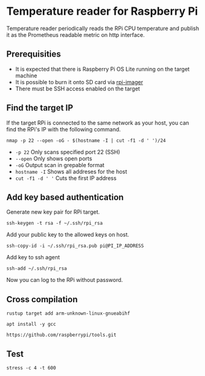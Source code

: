 # Temperature reader for Raspberry Pi
Temperature reader periodically reads the RPi CPU temperature and publish it
as the Prometheus readable metric on http interface.

## Prerequisities
* It is expected that there is Raspberry Pi OS Lite running on the target machine
* It is possible to burn it onto SD card via [rpi-imager](https://github.com/raspberrypi/rpi-imager)	
* There must be SSH access enabled on the target

## Find the target IP
If the target RPi is connected to the same network as your host, you can find the RPi's
IP with the following command.
```
nmap -p 22 --open -oG - $(hostname -I | cut -f1 -d ' ')/24
```
* `-p 22`						Only scans specified port 22 (SSH)
* `--open`					Only shows open ports
* `-oG`							Output scan in grepable format
* `hostname -I`			Shows all addreses for the host
* `cut -f1 -d ' '`	Cuts the first IP address

## Add key based authentication
Generate new key pair for RPi target.
```
ssh-keygen -t rsa -f ~/.ssh/rpi_rsa
```
Add your public key to the allowed keys on host.
```
ssh-copy-id -i ~/.ssh/rpi_rsa.pub pi@PI_IP_ADDRESS
```
Add key to ssh agent
```
ssh-add ~/.ssh/rpi_rsa
```
Now you can log to the RPi without password.

## Cross compilation

```
rustup target add arm-unknown-linux-gnueabihf
```

```
apt install -y gcc
```

```
https://github.com/raspberrypi/tools.git
```

## Test
```
stress -c 4 -t 600
```